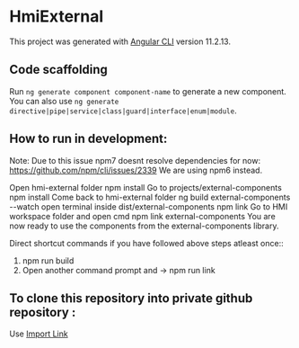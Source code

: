 # HmiExternal

This project was generated with [Angular CLI](https://github.com/angular/angular-cli) version 11.2.13.

## Code scaffolding

Run `ng generate component component-name` to generate a new component. You can also use `ng generate directive|pipe|service|class|guard|interface|enum|module`.

## How to run in development:
Note: Due to this issue npm7 doesnt resolve dependencies for now: https://github.com/npm/cli/issues/2339
We are using npm6 instead.

Open hmi-external folder
npm install
Go to projects/external-components
npm install
Come back to hmi-external folder
ng build external-components --watch
open terminal inside dist/external-components
npm link
Go to HMI workspace folder and open cmd
npm link external-components
You are now ready to use the components from the external-components library.

Direct shortcut commands if you have followed above steps atleast once::
1. npm run build
2. Open another command prompt and  -> npm run link

## To clone this repository into private github repository :
Use [Import Link](https://github.com/new/import)
